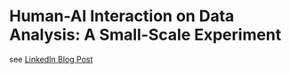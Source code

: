 # Human-AI Interaction on Data Analysis: A Small-Scale Experiment

see [LinkedIn Blog Post](https://www.linkedin.com/pulse/state-human-ai-interaction-simon-hoppermann)
